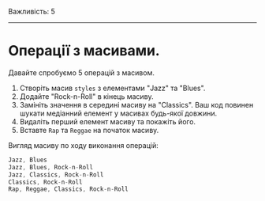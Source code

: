 Важливість: 5

---

# Операції з масивами.

Давайте спробуємо 5 операцій з масивом.

1. Створіть масив `styles` з елементами "Jazz" та "Blues".
2. Додайте "Rock-n-Roll" в кінець масиву.
3. Замініть значення в середині масиву на "Classics". Ваш код повинен шукати медіанний елемент у масивах будь-якої довжини.
4. Видаліть перший елемент масиву та покажіть його.
5. Вставте `Rap` та `Reggae` на початок масиву.

Вигляд масиву по ходу виконання операцій:

```js no-beautify
Jazz, Blues
Jazz, Blues, Rock-n-Roll
Jazz, Classics, Rock-n-Roll
Classics, Rock-n-Roll
Rap, Reggae, Classics, Rock-n-Roll
```

